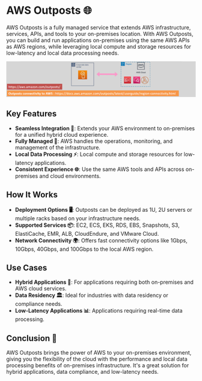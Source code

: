 # **AWS Outposts 🌐**

AWS Outposts is a fully managed service that extends AWS infrastructure, services, APIs, and tools to your on-premises location. With AWS Outposts, you can build and run applications on-premises using the same AWS APIs as AWS regions, while leveraging local compute and storage resources for low-latency and local data processing needs.

![aws-outposts](images/aws-outposts.png)

## **Key Features**

- **Seamless Integration 🔄**: Extends your AWS environment to on-premises for a unified hybrid cloud experience.
- **Fully Managed 🔧**: AWS handles the operations, monitoring, and management of the infrastructure.
- **Local Data Processing ⚡**: Local compute and storage resources for low-latency applications.
- **Consistent Experience 🌐**: Use the same AWS tools and APIs across on-premises and cloud environments.

## **How It Works**

- **Deployment Options 🖥️**: Outposts can be deployed as 1U, 2U servers or multiple racks based on your infrastructure needs.
- **Supported Services 📦**: EC2, ECS, EKS, RDS, EBS, Snapshots, S3, ElastiCache, EMR, ALB, CloudEndure, and VMware Cloud.
- **Network Connectivity 🌍**: Offers fast connectivity options like 1Gbps, 10Gbps, 40Gbps, and 100Gbps to the local AWS region.

## **Use Cases**

- **Hybrid Applications 🔄**: For applications requiring both on-premises and AWS cloud services.
- **Data Residency 🏛️**: Ideal for industries with data residency or compliance needs.
- **Low-Latency Applications 📊**: Applications requiring real-time data processing.

## **Conclusion 🎯**

AWS Outposts brings the power of AWS to your on-premises environment, giving you the flexibility of the cloud with the performance and local data processing benefits of on-premises infrastructure. It's a great solution for hybrid applications, data compliance, and low-latency needs.
